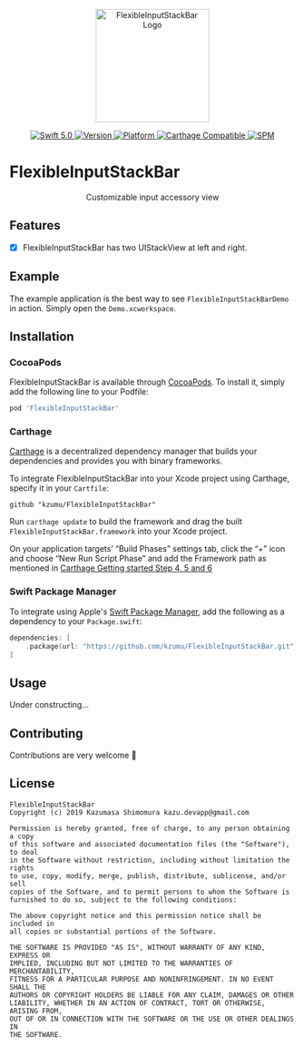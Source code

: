 <p align="center">
   <img width="200" src="https://raw.githubusercontent.com/SvenTiigi/SwiftKit/gh-pages/readMeAssets/SwiftKitLogo.png" alt="FlexibleInputStackBar Logo">
</p>

<p align="center">
   <a href="https://developer.apple.com/swift/">
      <img src="https://img.shields.io/badge/Swift-5.0-orange.svg?style=flat" alt="Swift 5.0">
   </a>
   <a href="http://cocoapods.org/pods/FlexibleInputStackBar">
      <img src="https://img.shields.io/cocoapods/v/FlexibleInputStackBar.svg?style=flat" alt="Version">
   </a>
   <a href="http://cocoapods.org/pods/FlexibleInputStackBar">
      <img src="https://img.shields.io/cocoapods/p/FlexibleInputStackBar.svg?style=flat" alt="Platform">
   </a>
   <a href="https://github.com/Carthage/Carthage">
      <img src="https://img.shields.io/badge/Carthage-compatible-4BC51D.svg?style=flat" alt="Carthage Compatible">
   </a>
   <a href="https://github.com/apple/swift-package-manager">
      <img src="https://img.shields.io/badge/Swift%20Package%20Manager-compatible-brightgreen.svg" alt="SPM">
   </a>
</p>

# FlexibleInputStackBar

<p align="center">
Customizable input accessory view
</p>

## Features

- [x] FlexibleInputStackBar has two UIStackView at left and right.

## Example

The example application is the best way to see `FlexibleInputStackBarDemo` in action. Simply open the `Demo.xcworkspace`.

## Installation

### CocoaPods

FlexibleInputStackBar is available through [CocoaPods](http://cocoapods.org). To install
it, simply add the following line to your Podfile:

```bash
pod 'FlexibleInputStackBar'
```

### Carthage

[Carthage](https://github.com/Carthage/Carthage) is a decentralized dependency manager that builds your dependencies and provides you with binary frameworks.

To integrate FlexibleInputStackBar into your Xcode project using Carthage, specify it in your `Cartfile`:

```ogdl
github "kzumu/FlexibleInputStackBar"
```

Run `carthage update` to build the framework and drag the built `FlexibleInputStackBar.framework` into your Xcode project. 

On your application targets’ “Build Phases” settings tab, click the “+” icon and choose “New Run Script Phase” and add the Framework path as mentioned in [Carthage Getting started Step 4, 5 and 6](https://github.com/Carthage/Carthage/blob/master/README.md#if-youre-building-for-ios-tvos-or-watchos)

### Swift Package Manager

To integrate using Apple's [Swift Package Manager](https://swift.org/package-manager/), add the following as a dependency to your `Package.swift`:

```swift
dependencies: [
    .package(url: "https://github.com/kzumu/FlexibleInputStackBar.git", from: "0.0.2")
]
```

## Usage
Under constructing...


## Contributing
Contributions are very welcome 🙌

## License

```
FlexibleInputStackBar
Copyright (c) 2019 Kazumasa Shimomura kazu.devapp@gmail.com

Permission is hereby granted, free of charge, to any person obtaining a copy
of this software and associated documentation files (the "Software"), to deal
in the Software without restriction, including without limitation the rights
to use, copy, modify, merge, publish, distribute, sublicense, and/or sell
copies of the Software, and to permit persons to whom the Software is
furnished to do so, subject to the following conditions:

The above copyright notice and this permission notice shall be included in
all copies or substantial portions of the Software.

THE SOFTWARE IS PROVIDED "AS IS", WITHOUT WARRANTY OF ANY KIND, EXPRESS OR
IMPLIED, INCLUDING BUT NOT LIMITED TO THE WARRANTIES OF MERCHANTABILITY,
FITNESS FOR A PARTICULAR PURPOSE AND NONINFRINGEMENT. IN NO EVENT SHALL THE
AUTHORS OR COPYRIGHT HOLDERS BE LIABLE FOR ANY CLAIM, DAMAGES OR OTHER
LIABILITY, WHETHER IN AN ACTION OF CONTRACT, TORT OR OTHERWISE, ARISING FROM,
OUT OF OR IN CONNECTION WITH THE SOFTWARE OR THE USE OR OTHER DEALINGS IN
THE SOFTWARE.
```

